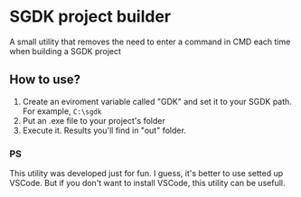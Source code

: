 # SGDK project builder
A small utility  that removes the need to enter a command in CMD each time when building a SGDK project

## How to use?

1) Create an eviroment variable called "GDK" and set it to your SGDK path. For example, `C:\sgdk`
2) Put an .exe file to your project's folder
3) Execute it. Results you'll find in "out" folder. 


### PS

This utility was developed just for fun. I guess, it's better to use setted up VSCode. But if you don't want to install VSCode, this utility can be usefull. 

